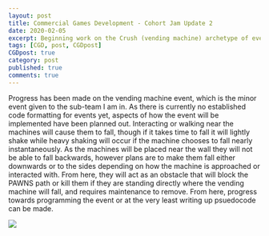 ```yaml
---
layout: post
title: Commercial Games Development - Cohort Jam Update 2
date: 2020-02-05
excerpt: Beginning work on the Crush (vending machine) archetype of events.
tags: [CGD, post, CGDpost]
CGDpost: true
category: post
published: true
comments: true
---
```

Progress has been made on the vending machine event, which is the minor event given to the sub-team I am in. As there is currently no established code formatting for events yet, aspects of how the event will be implemented have been planned out. Interacting or walking near the machines will cause them to fall, though if it takes time to fall it will lightly shake while heavy shaking will occur if the machine chooses to fall nearly instantaneously. As the machines will be placed near the wall they will not be able to fall backwards, however plans are to make them fall either downwards or to the sides depending on how the machine is approached or interacted with. From here, they will act as an obstacle that will block the PAWNS path or kill them if they are standing directly where the vending machine will fall, and requires maintenance to remove. From here, progress towards programming the event or at the very least writing up psuedocode can be made. 

<a href="https://i.imgur.com/b94DJ9k.jpg"><img src="https://i.imgur.com/b94DJ9k.jpg"></a>